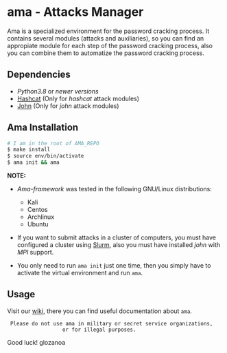 # ama - Attacks Manager

Ama is a specialized environment for the password cracking process. It contains several modules (attacks and auxiliaries), so you can find an appropiate module for each step of the password cracking process, also you can combine them to automatize the password cracking process.

## Dependencies
* *Python3.8* or *newer versions*
* [Hashcat](https://hashcat.net/hashcat/) (Only for *hashcat* attack modules)
* [John](https://github.com/openwall/john) (Only for *john* attack modules)


## Ama Installation

```bash
# I am in the root of AMA_REPO
$ make install
$ source env/bin/activate
$ ama init && ama
```

**NOTE:**  
* *Ama-framework* was tested in the following GNU/Linux distributions:
     * Kali
     * Centos
     * Archlinux
     * Ubuntu

* If you want to submit attacks in a cluster of computers, you must have configured a cluster using [Slurm](https://slurm.schedmd.com/overview.html), also you must have installed *john* with *MPI* support.
* You only need to run `ama init` just one time, then you simply have to activate the virtual environment and run `ama`.

## Usage
Visit our [wiki](https://github.com/fpolit/ama-framework/wiki), there you can find useful documentation about `ama`.  



     Please do not use ama in military or secret service organizations,
                      or for illegal purposes.



Good luck!
glozanoa
